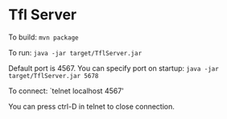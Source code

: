 Tfl Server
==========


To build: `mvn package`

To run: `java -jar target/TflServer.jar`

Default port is 4567. You can specify port on startup: `java -jar target/TflServer.jar 5678`

To connect: `telnet localhost 4567'

You can press ctrl-D in telnet to close connection.

